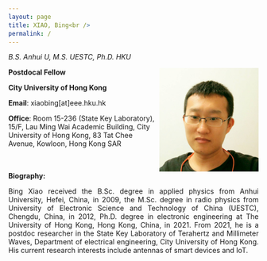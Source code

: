 ```yaml
---
layout: page
title: XIAO, Bing<br />
permalink: /
---
```

*B.S. Anhui U, M.S. UESTC, Ph.D. HKU*<br />

<img src="images/a/photo.jpg" width="200px" align="right" alt="图片描述">

**Postdocal Fellow**<br /> 

**City University of Hong Kong**<br />  

**Email**: xiaobing[at]eee.hku.hk<br /> 
   
**Office**: Room 15-236 (State Key Laboratory), 15/F, Lau Ming Wai Academic Building, City University of Hong Kong, 83 Tat Chee Avenue, Kowloon, Hong Kong SAR<br />     
<br /> 

**Biography:**
<div style="text-align:justify;">
Bing Xiao received the B.Sc. degree in applied physics from Anhui University, Hefei, China, in 2009, the M.Sc. degree in radio physics from University of Electronic Science and Technology of China (UESTC), Chengdu, China, in 2012, Ph.D. degree in electronic engineering at The University of Hong Kong, Hong Kong, China, in 2021. From 2021, he is a postdoc researcher in the State Key Laboratory of Terahertz and Millimeter Waves, Department of electrical engineering, City University of Hong Kong. His current research interests include antennas of smart devices and IoT.<br />
<br />   

</div>








